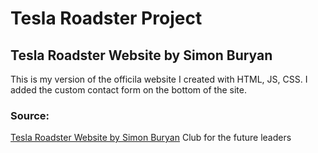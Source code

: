 # Tesla Roadster Project

## Tesla Roadster Website by Simon Buryan

This is my version of the officila website I created with HTML, JS, CSS.
I added the custom contact form on the bottom of the site.

### Source:

[Tesla Roadster Website by Simon Buryan](http://simonburyan.cz/tesla/)
Club for the future leaders
